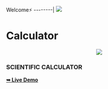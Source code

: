 Welcome⚡
--------|
![](https://media.tenor.com/iVCiM9W7cvYAAAAd/welcome.gif)
# Calculator
<p align="center"><img src="https://github.com/U7P4L-IN/scientific-calculator/blob/main/Scientific%20Calculator%20-%20Google%20Chrome%202023-03-02%2010_23_09%20AM%20(2).png">

### SCIENTIFIC CALCULATOR

<a href="https://u7p4l-in.github.io/scientific-calculator/"><strong>➥ Live Demo</strong></a>
